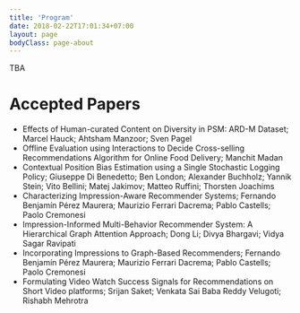 ```yaml
---
title: 'Program'
date: 2018-02-22T17:01:34+07:00
layout: page
bodyClass: page-about
---
```


TBA

# Accepted Papers

* Effects of Human-curated Content on Diversity in PSM: ARD-M Dataset; Marcel Hauck; Ahtsham Manzoor; Sven Pagel
* Offline Evaluation using Interactions to Decide Cross-selling Recommendations Algorithm for Online Food Delivery; Manchit Madan
* Contextual Position Bias Estimation using a Single Stochastic Logging Policy; Giuseppe Di Benedetto; Ben London; Alexander Buchholz; Yannik Stein; Vito Bellini; Matej Jakimov; Matteo Ruffini; Thorsten Joachims
* Characterizing Impression-Aware Recommender Systems; Fernando Benjamín Pérez Maurera; Maurizio Ferrari Dacrema; Pablo Castells; Paolo Cremonesi
* Impression-Informed Multi-Behavior Recommender System: A Hierarchical Graph Attention Approach; Dong Li; Divya Bhargavi; Vidya Sagar Ravipati
* Incorporating Impressions to Graph-Based Recommenders; Fernando Benjamín Pérez Maurera; Maurizio Ferrari Dacrema; Pablo Castells; Paolo Cremonesi
* Formulating Video Watch Success Signals for Recommendations on Short Video platforms; Srijan Saket; Venkata Sai Baba Reddy Velugoti; Rishabh Mehrotra









